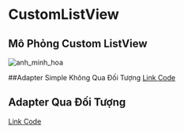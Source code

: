 # CustomListView
## Mô Phỏng Custom ListView 
![anh_minh_hoa](https://cloud.githubusercontent.com/assets/13708331/17297954/214c7d02-5832-11e6-831b-4fd971c82efa.png)

##Adapter Simple Không Qua Đối Tượng 
[Link Code](https://github.com/trantronghien/CustomListView/blob/master/ApdapterSimple/app/src/main/java/com/it85/hientran/customlistview/MainActivity.java)
## Adapter Qua Đối Tượng 
[Link Code](https://github.com/trantronghien/CustomListView/tree/master/CustomListView/app/src/main/java/com/it85/hientran/customlistview)
